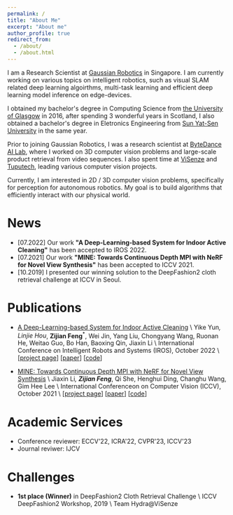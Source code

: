 ```yaml
---
permalink: /
title: "About Me"
excerpt: "About me"
author_profile: true
redirect_from: 
  - /about/
  - /about.html
---
```


I am a Research Scientist at [Gaussian Robotics](https://www.gaussianrobotics.com/) in Singapore. I am currently working on various topics on intelligent robotics, such as visual SLAM related deep learning algoirthms, multi-task learning and efficient deep learning model inference on edge-devices. 

I obtained my bachelor's degree in Computing Science from [the University of Glasgow](https://gla.ac.uk) in 2016, after spending 3 wonderful years in Scotland, I also obtained a bachelor's degree in Eletronics Engineering from [Sun Yat-Sen University](https://www.sysu.edu.cn) in the same year. 

Prior to joining Gaussian Robotics, I was a research scientist at [ByteDance AI Lab](https://ailab.bytedance.com/), where I worked on 3D computer vision problems and large-scale product retrieval from video sequences. I also spent time at [ViSenze](https://www.visenze.com/) and [Tuputech](https://www.tuputech.com/home), leading various computer vision projects. 

Currently, I am interested in 2D / 3D computer vision problems, specifically for perception for autonomous robotics. My goal is to build algorithms that efficiently interact with our physical world.

# News

- [07.2022] Our work **"A Deep-Learning-based System for Indoor Active Cleaning"** has been accepted to IROS 2022.
- [07.2021] Our work **"MINE: Towards Continuous Depth MPI with NeRF for Novel View Synthesis"** has been accepted to ICCV 2021.
- [10.2019] I presented our winning solution to the DeepFashion2 cloth retrieval challenge at ICCV in Seoul.

# Publications

- [A Deep-Learning-based System for Indoor Active Cleaning](coming_soon) \\
Yike Yun<sup>*</sup>, Linjie Hou<sup>*</sup>, **Zijian Feng**<sup>*</sup>, Wei Jin, Yang Liu, Chongyang Wang, Ruonan He, Weitao Guo, Bo Han, Baoxing Qin, Jiaxin Li \\
International Conference on Intelligent Robots and Systems (IROS), October 2022 \\
\[[project page](https://gaussianopensource.github.io/projects/active_cleaning)\] \[[paper](https://gaussianopensource.github.io/projects/active_cleaning/files/IROS_2022_GS.pdf)\] \[[code](https://github.com/gaussianopensource/dl_active_cleaning)\]

- [MINE: Towards Continuous Depth MPI with NeRF for Novel View Synthesis](https://arxiv.org/abs/2103.14910) \\
Jiaxin Li<sup>*</sup>, **Zijian Feng**<sup>*</sup>, Qi She, Henghui Ding, Changhu Wang, Gim Hee Lee \\
International Conferenceon on Computer Vision (ICCV), October 2021 \\
\[[project page](projects/mine)\] \[[paper](https://arxiv.org/pdf/2103.14910)\] \[[code](https://github.com/vincentfung13/MINE)\]

# Academic Services

- Conference reviewer: ECCV'22, ICRA'22, CVPR'23, ICCV'23
- Journal reviwer: IJCV

# Challenges 

- **1st place (Winner)** in DeepFashion2 Cloth Retrieval Challenge \\
ICCV DeepFashion2 Workshop, 2019 \\
Team Hydra@ViSenze
